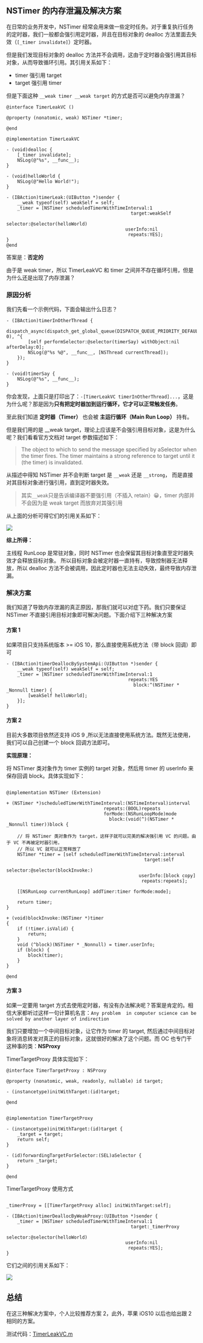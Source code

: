 ## NSTimer 的内存泄漏及解决方案

在日常的业务开发中，NSTimer 经常会用来做一些定时任务。对于重复执行任务的定时器，我们一般都会强引用定时器，并且在目标对象的 dealloc 方法里面去失效（`[_timer invalidate]`）定时器。

但是我们发现目标对象的 dealloc 方法并不会调用，这由于定时器会强引用其目标对象，从而导致循环引用。其引用关系如下：

- timer 强引用 target
- target 强引用 timer

但是下面这种 `__weak timer __weak target` 的方式是否可以避免内存泄漏？

```objc
@interface TimerLeakVC ()

@property (nonatomic, weak) NSTimer *timer;

@end

@implementation TimerLeakVC

- (void)dealloc {
    [_timer invalidate];
    NSLog(@"%s", __func__);
}

- (void)helloWorld {
    NSLog(@"Hello World!");
}

- (IBAction)timerLeak:(UIButton *)sender {
    __weak typeof(self) weakSelf = self;
    _timer = [NSTimer scheduledTimerWithTimeInterval:1
                                              target:weakSelf
                                            selector:@selector(helloWorld)
                                            userInfo:nil
                                             repeats:YES];
}
@end
```

答案是：**否定的**

由于是 weak timer，所以 TimerLeakVC 和 timer 之间并不存在循环引用，但是为什么还是出现了内存泄漏？


### 原因分析

我们先看一个示例代码，下面会输出什么日志？ 

```objc
- (IBAction)timerInOtherThread {
    dispatch_async(dispatch_get_global_queue(DISPATCH_QUEUE_PRIORITY_DEFAULT, 0), ^{
        [self performSelector:@selector(timerSay) withObject:nil afterDelay:0];
        NSLog(@"%s %@", __func__, [NSThread currentThread]);
    });
}

- (void)timerSay {
    NSLog(@"%s", __func__);
}
```

你会发现，上面只是打印出了：`-[TimerLeakVC timerInOtherThread]...`，这是为什么呢？那是因为**只有把定时器加到运行循环，它才可以正常触发任务**。

至此我们知道 **定时器（Timer）** 也会被 **主运行循环（Main Run Loop）** 持有。

但是我们用的是 __weak target，理论上应该是不会强引用目标对象，这是为什么呢？我们看看官方文档对 target 参数描述如下：
> The object to which to send the message specified by aSelector when the timer fires. The timer maintains a strong reference to target until it (the timer) is invalidated.

从描述中得知 NSTimer 并不会判断 target 是 `__weak` 还是 `__strong`， 而是直接对其目标对象进行强引用，直到定时器失效。

> 其实`__weak`只是告诉编译器不要强引用（不插入 retain）😀，timer 内部并不会因为是 weak target 而放弃对其强引用

从上面的分析可得它们的引用关系如下：

<img src="../imgs/timer_ref.jpg">

**综上所得：**

主线程 RunLoop 是常驻对象，同时 NSTimer 也会保留其目标对象直至定时器失效才会释放目标对象。 所以目标对象会被定时器一直持有，导致控制器无法释放，所以 dealloc 方法不会被调用，因此定时器也无法主动失效，最终导致内存泄漏。

### 解决方案
我们知道了导致内存泄漏的真正原因，那我们就可以对症下药。我们只要保证 NSTimer 不直接引用目标对象即可解决问题。下面介绍下三种解决方案

#### 方案 1
如果项目只支持系统版本 >= iOS 10，那么直接使用系统方法（带 block 回调）即可 

```objc
- (IBAction)timerDeallocBySystemApi:(UIButton *)sender {
    __weak typeof(self) weakSelf = self;
    _timer = [NSTimer scheduledTimerWithTimeInterval:1
                                             repeats:YES
                                               block:^(NSTimer * _Nonnull timer) {
        [weakSelf helloWorld];
    }];
}
```

#### 方案 2
目前大多数项目依然还支持 iOS 9 ,所以无法直接使用系统方法。既然无法使用，我们可以自己创建一个 block 回调方法即可。

**实现原理：**

将 NSTimer 类对象作为 timer 实例的 target 对象，然后用 timer 的 userInfo 来保存回调 block。具体实现如下：

```objc

@implementation NSTimer (Extension)

+ (NSTimer *)scheduledTimerWithTimeInterval:(NSTimeInterval)interval
                                    repeats:(BOOL)repeats
                                    forMode:(NSRunLoopMode)mode
                                      block:(void(^)(NSTimer * _Nonnull timer))block {
    
    // 将 NSTimer 类对象作为 target，这样子就可以完美的解决强引用 VC 的问题。由于 VC 不再被定时器引用，
    // 所以 VC 就可以正常释放了
    NSTimer *timer = [self scheduledTimerWithTimeInterval:interval
                                                   target:self
                                                 selector:@selector(blockInvoke:)
                                                 userInfo:[block copy]
                                                  repeats:repeats];
    
    [[NSRunLoop currentRunLoop] addTimer:timer forMode:mode];
    
    return timer;
}

+ (void)blockInvoke:(NSTimer *)timer
{
    if (!timer.isValid) {
        return;
    }
    void (^block)(NSTimer * _Nonnull) = timer.userInfo;
    if (block) {
        block(timer);
    }
}

@end

``` 

#### 方案 3
如果一定要用 target 方式去使用定时器，有没有办法解决呢？答案是肯定的。相信大家都听过这样一句计算机名言：`Any problem  in computer science can be solved by another layer of indirection`

我们只要增加一个中间目标对象，让它作为 timer 的 target, 然后通过中间目标对象将消息转发对真正的目标对象，这就很好的解决了这个问题。而 OC 也专门干这种事的类：**NSProxy**

TimerTargetProxy 具体实现如下：

```objc
@interface TimerTargetProxy : NSProxy

@property (nonatomic, weak, readonly, nullable) id target;

- (instancetype)initWithTarget:(id)target;

@end


@implementation TimerTargetProxy

- (instancetype)initWithTarget:(id)target {
    _target = target;
    return self;
}

- (id)forwardingTargetForSelector:(SEL)aSelector {
    return _target;
}

@end

```

TimerTargetProxy 使用方式

```objc

_timerProxy = [[TimerTargetProxy alloc] initWithTarget:self];

- (IBAction)timerDeallocByWeakProxy:(UIButton *)sender {
    _timer = [NSTimer scheduledTimerWithTimeInterval:1
                                              target:_timerProxy
                                            selector:@selector(helloWorld)
                                            userInfo:nil
                                             repeats:YES];
}

```

它们之间的引用关系如下：

<img src="../imgs/timer_proxy.jpg">


## 总结
在这三种解决方案中，个人比较推荐方案 2，此外，苹果 iOS10 以后也给出跟 2 相同的方案。

测试代码：[TimerLeakVC.m](https://hub.fastgit.org/zhiyongzou/zzyNotes/blob/main/Demo/iOS/CommonTest/CommonTest/TestVcs/PreVCS/TimerLeakVC.m)
